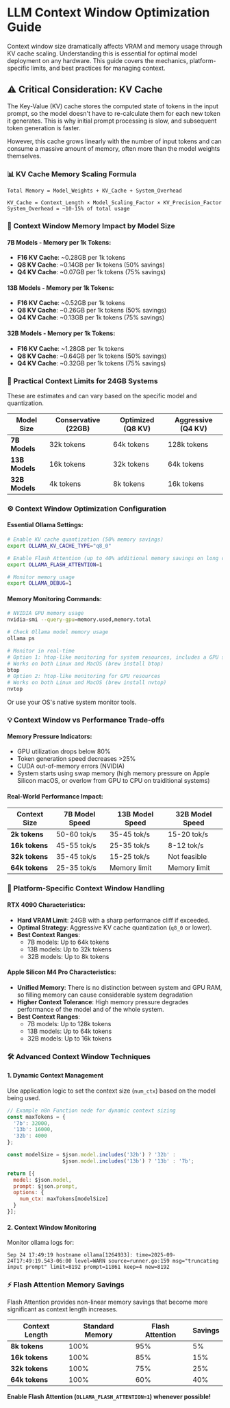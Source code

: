 # LLM Context Window Optimization Guide

Context window size dramatically affects VRAM and memory usage through KV cache scaling. Understanding this is essential
for optimal model deployment on any hardware. This guide covers the mechanics, platform-specific limits, and best
practices for managing context.

## ⚠️ Critical Consideration: KV Cache

The Key-Value (KV) cache stores the computed state of tokens in the input prompt, so the model doesn't have to
re-calculate them for each new token it generates. This is why initial prompt processing is slow, and subsequent token
generation is faster.

However, this cache grows linearly with the number of input tokens and can consume a massive amount of memory, often
more than the model weights themselves.

### 📊 KV Cache Memory Scaling Formula

```text
Total Memory = Model_Weights + KV_Cache + System_Overhead

KV_Cache = Context_Length × Model_Scaling_Factor × KV_Precision_Factor
System_Overhead = ~10-15% of total usage
```

### 🎯 Context Window Memory Impact by Model Size

#### **7B Models - Memory per 1k Tokens:**

- **F16 KV Cache**: ~0.28GB per 1k tokens
- **Q8 KV Cache**: ~0.14GB per 1k tokens (50% savings)
- **Q4 KV Cache**: ~0.07GB per 1k tokens (75% savings)

#### **13B Models - Memory per 1k Tokens:**

- **F16 KV Cache**: ~0.52GB per 1k tokens
- **Q8 KV Cache**: ~0.26GB per 1k tokens (50% savings)
- **Q4 KV Cache**: ~0.13GB per 1k tokens (75% savings)

#### **32B Models - Memory per 1k Tokens:**

- **F16 KV Cache**: ~1.28GB per 1k tokens
- **Q8 KV Cache**: ~0.64GB per 1k tokens (50% savings)
- **Q4 KV Cache**: ~0.32GB per 1k tokens (75% savings)

### 🚨 Practical Context Limits for 24GB Systems

These are estimates and can vary based on the specific model and quantization.

| Model Size     | Conservative (22GB) | Optimized (Q8 KV) | Aggressive (Q4 KV) |
| -------------- | ------------------- | ----------------- | ------------------ |
| **7B Models**  | 32k tokens          | 64k tokens        | 128k tokens        |
| **13B Models** | 16k tokens          | 32k tokens        | 64k tokens         |
| **32B Models** | 4k tokens           | 8k tokens         | 16k tokens         |

### ⚙️ Context Window Optimization Configuration

#### **Essential Ollama Settings:**

```bash
# Enable KV cache quantization (50% memory savings)
export OLLAMA_KV_CACHE_TYPE="q8_0"

# Enable Flash Attention (up to 40% additional memory savings on long context)
export OLLAMA_FLASH_ATTENTION=1

# Monitor memory usage
export OLLAMA_DEBUG=1
```

#### **Memory Monitoring Commands:**

```bash
# NVIDIA GPU memory usage
nvidia-smi --query-gpu=memory.used,memory.total

# Check Ollama model memory usage
ollama ps

# Monitor in real-time
# Option 1: htop-like monitoring for system resources, includes a GPU section
# Works on both Linux and MacOS (brew install btop)
btop
# Option 2: htop-like monitoring for GPU resources
# Works on both Linux and MacOS (brew install nvtop)
nvtop
```

Or use your OS's native system monitor tools.

### 💡 Context Window vs Performance Trade-offs

#### **Memory Pressure Indicators:**

- GPU utilization drops below 80%
- Token generation speed decreases >25%
- CUDA out-of-memory errors (NVIDIA)
- System starts using swap memory (high memory pressure on Apple Silicon macOS, or overlow from GPU to CPU on
  traiditional systems)

#### **Real-World Performance Impact:**

| Context Size   | 7B Model Speed | 13B Model Speed | 32B Model Speed |
| -------------- | -------------- | --------------- | --------------- |
| **2k tokens**  | 50-60 tok/s    | 35-45 tok/s     | 15-20 tok/s     |
| **16k tokens** | 45-55 tok/s    | 25-35 tok/s     | 8-12 tok/s      |
| **32k tokens** | 35-45 tok/s    | 15-25 tok/s     | Not feasible    |
| **64k tokens** | 25-35 tok/s    | Memory limit    | Memory limit    |

### 🔧 Platform-Specific Context Window Handling

#### **RTX 4090 Characteristics:**

- **Hard VRAM Limit**: 24GB with a sharp performance cliff if exceeded.
- **Optimal Strategy**: Aggressive KV cache quantization (`q8_0` or lower).
- **Best Context Ranges**:
  - 7B models: Up to 64k tokens
  - 13B models: Up to 32k tokens
  - 32B models: Up to 8k tokens

#### **Apple Silicon M4 Pro Characteristics:**

- **Unified Memory**: There is no distinction between system and GPU RAM, so filling memory can cause considerable
  system degradation
- **Higher Context Tolerance**: High memory pressure degrades performance of the model and of the whole system.
- **Best Context Ranges**:
  - 7B models: Up to 128k tokens
  - 13B models: Up to 64k tokens
  - 32B models: Up to 16k tokens

### 🛠️ Advanced Context Window Techniques

#### **1. Dynamic Context Management**

Use application logic to set the context size (`num_ctx`) based on the model being used.

```javascript
// Example n8n Function node for dynamic context sizing
const maxTokens = {
  '7b': 32000,
  '13b': 16000,
  '32b': 4000
};

const modelSize = $json.model.includes('32b') ? '32b' :
                  $json.model.includes('13b') ? '13b' : '7b';

return [{
  model: $json.model,
  prompt: $json.prompt,
  options: {
    num_ctx: maxTokens[modelSize]
  }
}];
```

#### **2. Context Window Monitoring**

Monitor ollama logs for:

```text
Sep 24 17:49:19 hostname ollama[1264933]: time=2025-09-24T17:49:19.543-06:00 level=WARN source=runner.go:159 msg="truncating input prompt" limit=8192 prompt=11861 keep=4 new=8192
```

### ⚡ Flash Attention Memory Savings

Flash Attention provides non-linear memory savings that become more significant as context length increases.

| Context Length | Standard Memory | Flash Attention | Savings |
| -------------- | --------------- | --------------- | ------- |
| **8k tokens**  | 100%            | 95%             | 5%      |
| **16k tokens** | 100%            | 85%             | 15%     |
| **32k tokens** | 100%            | 75%             | 25%     |
| **64k tokens** | 100%            | 60%             | 40%     |

**Enable Flash Attention (`OLLAMA_FLASH_ATTENTION=1`) whenever possible!**
